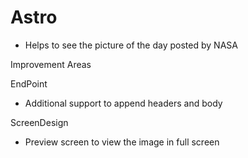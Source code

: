 # Astro
 - Helps to see the picture of the day posted by NASA 

Improvement Areas

EndPoint
- Additional support to append headers and body 

ScreenDesign
 - Preview screen to view the image in full screen
